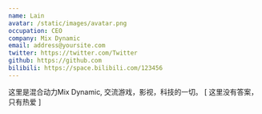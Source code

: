 ```yaml
---
name: Lain
avatar: /static/images/avatar.png
occupation: CEO
company: Mix Dynamic
email: address@yoursite.com
twitter: https://twitter.com/Twitter
github: https://github.com
bilibili: https://space.bilibili.com/123456
---
```


这里是混合动力Mix Dynamic, 交流游戏，影视，科技的一切。 [ 这里没有答案，只有热爱 ]
